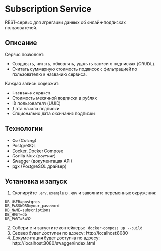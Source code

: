 # Subscription Service

REST-сервис для агрегации данных об онлайн-подписках пользователей.

## Описание

Сервис позволяет:
- Создавать, читать, обновлять, удалять записи о подписках (CRUDL).
- Считать суммарную стоимость подписок с фильтрацией по пользователю и названию сервиса.

Каждая запись содержит:
- Название сервиса
- Стоимость месячной подписки в рублях
- ID пользователя (UUID)
- Дата начала подписки
- Опционально дата окончания подписки

## Технологии

- Go (Golang)
- PostgreSQL
- Docker, Docker Compose
- Gorilla Mux (роутинг)
- Swagger (документация API)
- pgx (PostgreSQL драйвер)

## Установка и запуск

1. Скопируйте `.env.example` в `.env` и заполните переменные окружения:

```
DB_USER=postgres
DB_PASSWORD=your_password
DB_NAME=subscriptions
DB_HOST=db
DB_PORT=5432
```
2. Соберите и запустите контейнеры:
``` docker-compose up --build```
3. Сервер будет доступен по адресу: http://localhost:8080
4. Документация будет доступна по адресу: http://localhost:8080/swagger/index.html

